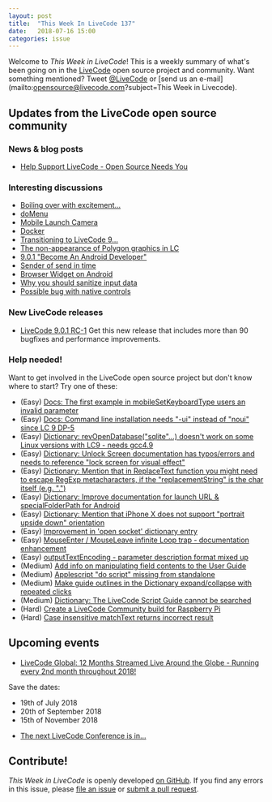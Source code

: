 ```yaml
---
layout: post
title:  "This Week In LiveCode 137"
date:   2018-07-16 15:00
categories: issue
---
```


Welcome to *This Week in LiveCode*!  This is a weekly summary of what's been
going on in the [LiveCode](https://livecode.com/) open source project and
community.  Want something mentioned?  Tweet
[@LiveCode](https://twitter.com/LiveCode) or
[send us an e-mail](mailto:opensource@livecode.com?subject=This Week in Livecode).

## Updates from the LiveCode open source community


### News & blog posts

- [Help Support LiveCode - Open Source Needs You](https://mailchi.mp/57bd2132b4ac/support-livecode-open-source)



### Interesting discussions

- [Boiling over with excitement...](https://www.mail-archive.com/use-livecode@lists.runrev.com/msg95887.html)
- [doMenu](https://www.mail-archive.com/use-livecode@lists.runrev.com/msg95888.html)
- [Mobile Launch Camera](https://www.mail-archive.com/use-livecode@lists.runrev.com/msg95902.html)
- [Docker](https://www.mail-archive.com/use-livecode@lists.runrev.com/msg95904.html)
- [Transitioning to LiveCode 9...](https://www.mail-archive.com/use-livecode@lists.runrev.com/msg95905.html)
- [The non-appearance of Polygon graphics in LC](https://www.mail-archive.com/use-livecode@lists.runrev.com/msg95906.html)
- [9.0.1 "Become An Android Developer"](https://www.mail-archive.com/use-livecode@lists.runrev.com/msg95941.html)
- [Sender of send in time](https://www.mail-archive.com/use-livecode@lists.runrev.com/msg95986.html)
- [Browser Widget on Android](https://www.mail-archive.com/use-livecode@lists.runrev.com/msg95999.html)
- [Why you should sanitize input data](https://www.mail-archive.com/use-livecode@lists.runrev.com/msg96002.html)
- [Possible bug with native controls](http://forums.livecode.com/viewtopic.php?t=31285&p=169144#p169144)

<!---
## Updates in the LiveCode open source project

7 pull requests were [merged since the last issue](https://github.com/search?q=org%3Alivecode+is%3Apublic+is%3Apr+is%3Amerged+merged%3A2018-07-01..2018-07-08&type=Issues).
--->


### New LiveCode releases

- [LiveCode 9.0.1 RC-1](https://www.mail-archive.com/use-livecode@lists.runrev.com/msg95867.html) Get this new release that includes more than 90 bugfixes and performance improvements.


<!---
### Notable changes

- [Fix crash in Mac player when changing filename repeatedly in a loop](https://github.com/livecode/livecode/pull/6607)
- [Do not split up .framework folders between MacOS and Resources/_MacOS…](https://github.com/livecode/livecode/pull/6606)
- [Fix crash on resume in commercial android engine](https://github.com/livecode/livecode/pull/6604)
- [Add stereo balance & panning properties to mac player](https://github.com/livecode/livecode/pull/6603)
- [Fix pattern to filter android externals](https://github.com/livecode/livecode/pull/6601)
- [Improve appearance of Motif theme disabled button text / icons](https://github.com/livecode/livecode/pull/6456)
--->

<!---
### Bug of the week

- [Bug 21402 - AWSS3PutBucket fails when creating a bucket in a region other than us-east-1](http://quality.livecode.com/show_bug.cgi?id=21402)

The user provided useful info, a detailed recipe as well as a helpful sample stack that allowed us to test and confirm the problem quickly.
--->

### Help needed!

Want to get involved in the LiveCode open source project but don't know where
to start?  Try one of these:

- (Easy) [Docs: The first example in mobileSetKeyboardType users an invalid parameter](https://quality.livecode.com/show_bug.cgi?id=21406)
- (Easy) [Docs: Command line installation needs "-ui" instead of "noui" since LC 9 DP-5](https://quality.livecode.com/show_bug.cgi?id=21340)
- (Easy) [Dictionary: revOpenDatabase("sqlite"...) doesn't work on some Linux versions with LC9 - needs gcc4.9](https://quality.livecode.com/show_bug.cgi?id=21270)
- (Easy) [Dictionary: Unlock Screen documentation has typos/errors and needs to reference "lock screen for visual effect"](https://quality.livecode.com/show_bug.cgi?id=21312)
- (Easy) [Dictionary: Mention that in ReplaceText function you might need to escape RegExp metacharacters, if the "replacementString" is the char itself (e.g. ".")](http://quality.livecode.com/show_bug.cgi?id=20943)
- (Easy) [Dictionary: Improve documentation for launch URL & specialFolderPath for Android](http://quality.livecode.com/show_bug.cgi?id=20722)
- (Easy) [Dictionary: Mention that iPhone X does not support "portrait upside down" orientation](http://quality.livecode.com/show_bug.cgi?id=20640)
- (Easy) [Improvement in 'open socket' dictionary entry](http://quality.livecode.com/show_bug.cgi?id=19597)
- (Easy) [MouseEnter / MouseLeave infinite Loop trap - documentation enhancement](http://quality.livecode.com/show_bug.cgi?id=20529)
- (Easy) [outputTextEncoding - parameter description format mixed up](http://quality.livecode.com/show_bug.cgi?id=19351)
- (Medium) [Add info on manipulating field contents to the User Guide](http://quality.livecode.com/show_bug.cgi?id=18990)
- (Medium) [Applescript "do script" missing from standalone](http://quality.livecode.com/show_bug.cgi?id=20993)
- (Medium) [Make guide outlines in the Dictionary expand/collapse with repeated clicks](http://quality.livecode.com/show_bug.cgi?id=18184)
- (Medium) [Dictionary: The LiveCode Script Guide cannot be searched](http://quality.livecode.com/show_bug.cgi?id=15957)
- (Hard) [Create a LiveCode Community build for Raspberry Pi](http://forums.livecode.com/viewtopic.php?f=76&t=27912)
- (Hard) [Case insensitive matchText returns incorrect result](https://quality.livecode.com/show_bug.cgi?id=15312)

<!---
### Contributors this week

- [Trevor DeVore](https://github.com/trevordevore)
- *[livecodeali](https://github.com/livecodeali)*
- *[livecodeian](https://github.com/livecodeian)*
- *[montegoulding](https://github.com/montegoulding)*
--->

<!---
## Other LiveCode News


This section brings you other interesting news from across the LiveCode universe over the last week. This section may include non OSS projects.

- [Remote URL Not Available](https://www.mail-archive.com/use-livecode@lists.runrev.com/msg95626.html)
- [tsNet issues](https://www.mail-archive.com/use-livecode@lists.runrev.com/msg95696.html)
- [Mastering tsNet](https://www.mail-archive.com/use-livecode@lists.runrev.com/msg95770.html)
--->


## Upcoming events

* [LiveCode Global: 12 Months Streamed Live Around the Globe - Running every 2nd month throughout 2018!](https://livecode.com/global/) 

Save the dates:

- 19th of July 2018
- 20th of September 2018
- 15th of November 2018

* [The next LiveCode Conference is in...](https://www.mail-archive.com/use-livecode@lists.runrev.com/msg94801.html)


## Contribute!

*This Week in LiveCode* is openly developed
[on GitHub](https://github.com/livecode/this-week-in-livecode).
If you find any errors in this issue, please
[file an issue](https://github.com/livecode/this-week-in-livecode/issues) or
[submit a pull request](https://github.com/livecode/this-week-in-livecode/pulls).
